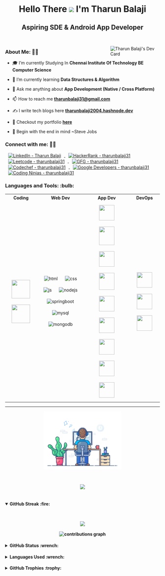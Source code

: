 <h1 align="center">Hello There <img src="https://media.giphy.com/media/hvRJCLFzcasrR4ia7z/giphy.gif" width="35"> I'm Tharun Balaji</h1>
<h2 align="center">Aspiring SDE & Android App Developer</h2>


&nbsp;
&nbsp;
<div>
<a href="https://app.daily.dev/tharunbalaji31"><img src="https://api.daily.dev/devcards/318751f5fd804e11b8e51086a1d06e66.png?r=ard" width="32%" alt="Tharun Balaji's Dev Card" align="right" /></a>
</div>

### About Me: 🙋‍♂️
- 🎓 I’m currently Studying In **Chennai Institute Of Technology BE Computer Science**

- 🌱 I’m currently learning **Data Structures & Algorithm**

- 💭 Ask me anything about **App Development (Native / Cross Platform)**

- 📫 How to reach me **tharunbalaji31@gmail.com**

- ✍️ I write tech blogs here <a href="https://tharunbalaji2004.hashnode.dev/" target="_blank">**tharunbalaji2004.hashnode.dev**</a>

- 🎯 Checkout my portfolio <a href="https://tharunbalaji-portfolio.web.app" target="_blank">**here**</a>

- 🧠 Begin with the end in mind ~Steve Jobs

<h3 align="left">Connect with me: 👨‍💻</h3>
<p align="left">
<a href="https://www.linkedin.com/in/tharun-balaji-appdev/" target="_blank">
  <img align="center" src="https://raw.githubusercontent.com/rahuldkjain/github-profile-readme-generator/master/src/images/icons/Social/linked-in-alt.svg" alt="LinkedIn - Tharun Balaji" height="30" width="30" hspace="10" />
</a>
<a href="https://www.hackerrank.com/tharunbalaji31" target="_blank">
  <img align="center" src="https://raw.githubusercontent.com/rahuldkjain/github-profile-readme-generator/master/src/images/icons/Social/hackerrank.svg" alt="HackerRank - tharunbalaji31" height="40" width="40" hspace="10" />
</a>
<a href="https://leetcode.com/tharunbalaji31/" target="_blank">
  <img align="center" src="https://raw.githubusercontent.com/rahuldkjain/github-profile-readme-generator/master/src/images/icons/Social/leet-code.svg" alt="Leetcode - tharunbalaji31" height="30" width="30" hspace="10" />
</a>
<a href="https://auth.geeksforgeeks.org/user/tharunbalaji31/" target="_blank">
  <img align="center" src="https://raw.githubusercontent.com/rahuldkjain/github-profile-readme-generator/master/src/images/icons/Social/geeks-for-geeks.svg" alt="GFG - tharunbalaji31" height="40" width="40" hspace="10" />
</a>
<a href="https://www.codechef.com/users/tharunbalaji31" target="_blank">
  <img align="center" src="https://avatars.githubusercontent.com/u/11960354?v=4" alt="Codechef - tharunbalaji31" height="50" width="50" hspace="10" />
</a>
</a>
<a href="https://g.dev/TharunBalaji" target="_blank">
  <img align="center" src="https://branditechture.agency/brand-logos/wp-content/uploads/wpdm-cache/Google-Developers-900x0.png" alt="Google Developers - tharunbalaji31" height="50" width="50" hspace="10" />
</a>
<a href="https://www.codingninjas.com/codestudio/profile/cd33948a-f388-4ec5-9bc2-70e4b6a810ef" target="_blank">
  <img align="center" src="https://files.codingninjas.in/new-logo-03-11984.svg" alt="Coding Ninjas - tharunbalaji31" height="90" width="90" hspace="10" />
</a>
</p>

<p align="left"> 
<h3> Languages and Tools: :bulb: </h3>
</p>

<div align="center">
<table>
  <th>Coding</th>
  <th>Web Dev</th>
  <th>App Dev</th>
  <th>DevOps</th>
  <tr>
    <td>
      <div align="center">
<img width="60" height="60" hspace="10" vspace="10" src="https://github.com/TharunBalaji2004/TharunBalaji2004/assets/95350584/ed1d6b1d-750f-4df7-8744-5f697e65b0fa" />
    <img width="60" height="60" hspace="10" vspace="10" src="https://github.com/TharunBalaji2004/TharunBalaji2004/assets/95350584/2a864905-cac2-4d9e-af99-7d7d9438684d"/> 
      </div>
    </td>
    <td>
      <div align="center">
        <img alt="html" width="45" height="60" hspace="10" vspace="10" src="https://github.com/TharunBalaji2004/TharunBalaji2004/assets/95350584/0bafbe28-91e8-4d67-ac03-4660f2565802"/>
    <img alt="css" width="45" height="60" hspace="10" vspace="10" src="https://github.com/TharunBalaji2004/TharunBalaji2004/assets/95350584/32ba28de-7946-4183-8e70-41f085132a73"/>
    <img alt="js" width="45" height="60" hspace="10" vspace="10" src="https://github.com/TharunBalaji2004/TharunBalaji2004/assets/95350584/58e8bfe4-bf90-42e5-85d7-91b237a3e2bc"/>
    <img alt="nodejs" width="80" height="50" hspace="10" vspace="10" src="https://github.com/TharunBalaji2004/TharunBalaji2004/assets/95350584/93dde305-345c-47f4-9d84-639af100a33e"/>
    <img alt="springboot" width="100" height="40" hspace="10" vspace="10" src="https://github.com/TharunBalaji2004/TharunBalaji2004/assets/95350584/36836ee2-d64e-4980-9328-cfe04bfe6fe9" />
    <img alt="mysql" width="90" height="60" hspace="10" vspace="10" src="https://github.com/TharunBalaji2004/TharunBalaji2004/assets/95350584/3960d02c-c89a-40fd-a90e-eb6cda4c34db" />
    <img alt="mongodb" width="70" height="70" hspace="10" vspace="10" src="https://github.com/TharunBalaji2004/TharunBalaji2004/assets/95350584/17642cac-81b6-4233-8ebb-e6f5cb5536e0" />
      </div>
    </td>
    <td>
      <div align="center">
        <img width="50" height="50" hspace="10" vspace="10" src="https://upload.wikimedia.org/wikipedia/commons/thumb/6/64/Android_logo_2019_%28stacked%29.svg/1031px-Android_logo_2019_%28stacked%29.svg.png?20210331145341"/>
    <img width="50" height="60" hspace="10" vspace="10" src="https://www.vectorlogo.zone/logos/java/java-icon.svg"/>
    <img width="50" height="50" hspace="10" vspace="10" src="https://upload.wikimedia.org/wikipedia/commons/thumb/0/06/Kotlin_Icon.svg/768px-Kotlin_Icon.svg.png?20171012085709"/>
         <img width="50" height="55" hspace="10" vspace="10" src="https://github.com/TharunBalaji2004/TharunBalaji2004/assets/95350584/91a6bf2d-52a7-4f02-8452-f20183d89f2f"/>
<img width="50" height="50" hspace="10" vspace="10" src="https://upload.wikimedia.org/wikipedia/commons/thumb/7/7e/Dart-logo.png/900px-Dart-logo.png?20140316083713"/>
<img width="50" height="50" hspace="10" vspace="10" src="https://cdn.worldvectorlogo.com/logos/flutter-logo.svg"/>
      <img width="50" height="50" hspace="10" vspace="10" src="https://github.com/TharunBalaji2004/TharunBalaji2004/assets/95350584/2892d76a-5c4e-43bd-87a2-526e5327100c"/>
        <img width="50" height="50" hspace="10" vspace="10" src="https://github.com/TharunBalaji2004/TharunBalaji2004/assets/95350584/d3eebd3d-89f7-4ce6-8221-d93432eeb113"/>
      <img width="50" height="50" hspace="10" vspace="10" src="https://github.com/TharunBalaji2004/TharunBalaji2004/assets/95350584/80efaa46-a449-467d-865d-79ae62d8d6ce"/>
      </div>
    </td>
    <td>
      <div align="center">
        <img width="50" height="50" hspace="10" vspace="10" src="https://www.vectorlogo.zone/logos/git-scm/git-scm-icon.svg"/>
    <img width="50" height="50" hspace="10" vspace="10" src="https://github.com/TharunBalaji2004/TharunBalaji2004/assets/95350584/7352e05b-37af-44e3-ba01-7a777a98d8e1"/>
    <img width="50" height="50" hspace="10" vspace="10" src="https://github.com/TharunBalaji2004/TharunBalaji2004/assets/95350584/65a5d3b4-4dbb-4b1c-b56b-b484b1d2bef9"/>
      </div>
    </td>
  </tr>
</table>
  
</div>


<hr>

<div align="center">
<img src="https://github.com/wpcodevo/wpcodevo/blob/main/typing.gif" align="center" style="width: 50%" />
</div>
  
<div>
    <p align="center"> 
      <br> <br> 
      <img src="https://komarev.com/ghpvc/?username=TharunBalaji2004&label=PROFILE+VIEWS&color=ff3d67" /> 
      <br> <br> 
      <!--<img src="https://github-readme-stats.vercel.app/api?username=TharunBalaji2004&show_icons=true&theme=radical" /> -->
    </p> 
  
<h4> 
  <details open> 
    <summary> GitHub Streak :fire: </summary> 
    <p align="center"> 
      <br> <br> 
      <img src="https://github-readme-streak-stats.herokuapp.com/?user=TharunBalaji2004&theme=radical"/> 
     <p align="center">
    <img width="80%" alt="contributions graph" src="https://github-readme-activity-graph.vercel.app/graph?username=TharunBalaji2004&theme=tokyo-night&area=true&hide_border=true" />
</p>
  </details> 
</h4>
  
<h4> 
  <details> 
    <summary> GitHub Status :wrench: </summary> 
    <p align="center"> 
      <br> <br> 
      <img src="https://github-readme-stats.vercel.app/api?username=TharunBalaji2004&show_icons=true&locale=en" alt="Tharun Balaji" />
  </details> 
</h4>
  
  
<h4> 
  <details> 
    <summary> Languages Used :wrench: </summary> 
    <p align="center"> 
      <br> <br> 
      <img src="https://github-readme-stats.vercel.app/api/top-langs/?username=TharunBalaji2004&layout=compact&theme=radical"/> 
  </details> 
</h4>

<h4> 
  <details> 
    <summary> GitHub Trophies :trophy: </summary> 
    <p align="center"> 
      <br> <br> 
      <img width=500 src="https://github-profile-trophy.vercel.app/?username=TharunBalaji2004&theme=monokai&column=3&margin-w=15&margin-h=15"/> 
  </details> 
</h4>
</div>

